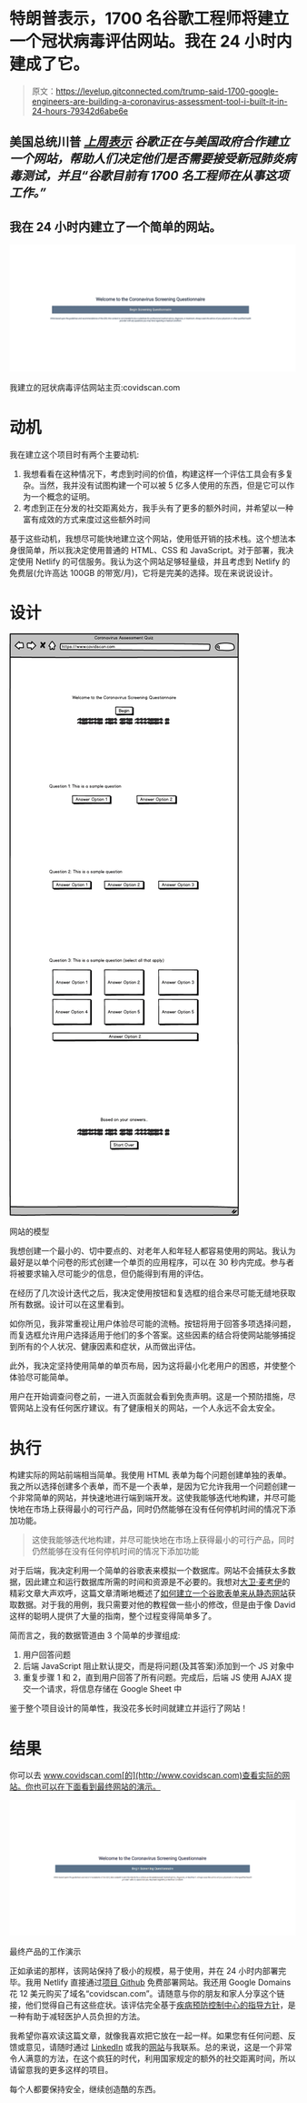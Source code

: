 # 特朗普表示，1700 名谷歌工程师将建立一个冠状病毒评估网站。我在 24 小时内建成了它。

> 原文：<https://levelup.gitconnected.com/trump-said-1700-google-engineers-are-building-a-coronavirus-assessment-tool-i-built-it-in-24-hours-79342d6abe6e>

## 美国总统川普 [*上周表示*](https://www.factcheck.org/2020/03/trump-misrepresents-google-coronavirus-website/) *谷歌正在与美国政府合作建立一个网站，帮助人们决定他们是否需要接受新冠肺炎病毒测试，并且“谷歌目前有 1700 名工程师在从事这项工作。”*

## 我在 24 小时内建立了一个简单的网站。

![](img/1c1aa5d1159f6a6c62a77539178a26d2.png)

我建立的冠状病毒评估网站主页:covidscan.com

# 动机

我在建立这个项目时有两个主要动机:

1.  我想看看在这种情况下，考虑到时间的价值，构建这样一个评估工具会有多复杂。当然，我并没有试图构建一个可以被 5 亿多人使用的东西，但是它可以作为一个概念的证明。
2.  考虑到正在分发的社交距离处方，我手头有了更多的额外时间，并希望以一种富有成效的方式来度过这些额外时间

基于这些动机，我想尽可能快地建立这个网站，使用低开销的技术栈。这个想法本身很简单，所以我决定使用普通的 HTML、CSS 和 JavaScript。对于部署，我决定使用 Netlify 的可信服务。我认为这个网站足够轻量级，并且考虑到 Netlify 的免费层(允许高达 100GB 的带宽/月)，它将是完美的选择。现在来说说设计。

# 设计

![](img/e68f0abacaf39b2cdd814e28c8d61e16.png)

网站的模型

我想创建一个最小的、切中要点的、对老年人和年轻人都容易使用的网站。我认为最好是以单个问卷的形式创建一个单页的应用程序，可以在 30 秒内完成。参与者将被要求输入尽可能少的信息，但仍能得到有用的评估。

在经历了几次设计迭代之后，我决定使用按钮和复选框的组合来尽可能无缝地获取所有数据。设计可以在这里看到。

如你所见，我非常重视让用户体验尽可能的流畅。按钮将用于回答多项选择问题，而复选框允许用户选择适用于他们的多个答案。这些因素的结合将使网站能够捕捉到所有的个人状况、健康因素和症状，从而做出评估。

此外，我决定坚持使用简单的单页布局，因为这将最小化老用户的困惑，并使整个体验尽可能简单。

用户在开始调查问卷之前，一进入页面就会看到免责声明。这是一个预防措施，尽管网站上没有任何医疗建议。有了健康相关的网站，一个人永远不会太安全。

# 执行

构建实际的网站前端相当简单。我使用 HTML 表单为每个问题创建单独的表单。我之所以选择创建多个表单，而不是一个表单，是因为它允许我用一个问题创建一个非常简单的网站，并快速地进行端到端开发。这使我能够迭代地构建，并尽可能快地在市场上获得最小的可行产品，同时仍然能够在没有任何停机时间的情况下添加功能。

> 这使我能够迭代地构建，并尽可能快地在市场上获得最小的可行产品，同时仍然能够在没有任何停机时间的情况下添加功能

对于后端，我决定利用一个简单的谷歌表来模拟一个数据库。网站不会捕获太多数据，因此建立和运行数据库所需的时间和资源是不必要的。我想对[大卫·麦考伊](https://medium.com/u/4a2d079fd895?source=post_page-----79342d6abe6e--------------------------------)的精彩文章大声欢呼，这篇文章清晰地概述了[如何建立一个谷歌表单来从静态网站](https://medium.com/@dmccoy/how-to-submit-an-html-form-to-google-sheets-without-google-forms-b833952cc175)获取数据。对于我的用例，我只需要对他的教程做一些小的修改，但是由于像 David 这样的聪明人提供了大量的指南，整个过程变得简单多了。

简而言之，我的数据管道由 3 个简单的步骤组成:

1.  用户回答问题
2.  后端 JavaScript 阻止默认提交，而是将问题(及其答案)添加到一个 JS 对象中
3.  重复步骤 1 和 2，直到用户回答了所有问题。完成后，后端 JS 使用 AJAX 提交一个请求，将信息存储在 Google Sheet 中

鉴于整个项目设计的简单性，我没花多长时间就建立并运行了网站！

# 结果

你可以去 www.covidscan.com[的](http://www.covidscan.com)查看实际的网站。你也可以在下面看到最终网站的演示。

![](img/2970a76f7e9edc5dc0219e99b7a9d697.png)

最终产品的工作演示

正如承诺的那样，该网站保持了极小的规模，易于使用，并在 24 小时内部署完毕。我用 Netlify 直接通过[项目 Github](https://github.com/hr23232323/corona-test) 免费部署网站。我还用 Google Domains 花 12 美元购买了域名“covidscan.com”。请随意与你的朋友和家人分享这个链接，他们觉得自己有这些症状。该评估完全基于[疾病预防控制中心的指导方针](https://www.cdc.gov/coronavirus/2019-ncov/symptoms-testing/symptoms.html)，是一种有助于减轻医护人员负担的方法。

我希望你喜欢读这篇文章，就像我喜欢把它放在一起一样。如果您有任何问题、反馈或意见，请随时通过 [LinkedIn](https://www.linkedin.com/in/harshrana1997/) 或我的[网站](http://www.harshrana.com/)与我联系。总的来说，这是一个非常令人满意的方法，在这个疯狂的时代，利用国家规定的额外的社交距离时间，所以请留意我的更多这样的项目。

每个人都要保持安全，继续创造酷的东西。